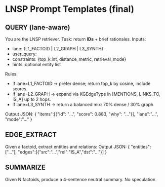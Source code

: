 # LNSP Prompt Templates (final)

## QUERY (lane-aware)
You are the LNSP retriever. Task: return **IDs** + brief rationales.
Inputs:
- lane: {L1_FACTOID | L2_GRAPH | L3_SYNTH}
- user_query: <text>
- constraints: {top_k:int, distance_metric, retrieval_mode}
- hints: optional entity list

Rules:
- If lane=L1_FACTOID -> prefer dense; return top_k by cosine, include scores.
- If lane=L2_GRAPH -> expand via KGEdgeType in [MENTIONS, LINKS_TO, IS_A] up to 2 hops.
- If lane=L3_SYNTH -> return a balanced mix: 70% dense / 30% graph.

Output JSON:
{ "items":[{"id": "...", "score": 0.883, "why": "..."}], "lane":"...", "mode":"..." }

## EDGE_EXTRACT
Given a factoid, extract entities and relations:
Output JSON:
{ "entities": ["..."], "edges":[{"src":"...","rel":"IS_A","dst":"..."}] }

## SUMMARIZE
Given N factoids, produce a 4-sentence neutral summary. No speculation.
